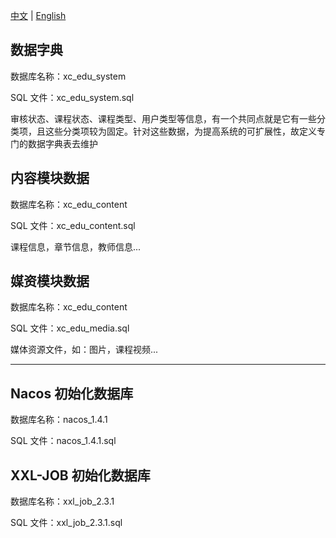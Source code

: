 [中文](https://github.com/domeniczz/xuecheng-edu-project/blob/master/sql/README-zh.md) | [English](https://github.com/domeniczz/xuecheng-edu-project/blob/master/sql/README.md)

## 数据字典

数据库名称：xc_edu_system

SQL 文件：xc_edu_system.sql

审核状态、课程状态、课程类型、用户类型等信息，有一个共同点就是它有一些分类项，且这些分类项较为固定。针对这些数据，为提高系统的可扩展性，故定义专门的数据字典表去维护

## 内容模块数据

数据库名称：xc_edu_content

SQL 文件：xc_edu_content.sql

课程信息，章节信息，教师信息...

## 媒资模块数据

数据库名称：xc_edu_content

SQL 文件：xc_edu_media.sql

媒体资源文件，如：图片，课程视频...

---

## Nacos 初始化数据库

数据库名称：nacos_1.4.1

SQL 文件：nacos_1.4.1.sql

## XXL-JOB 初始化数据库

数据库名称：xxl_job_2.3.1

SQL 文件：xxl_job_2.3.1.sql